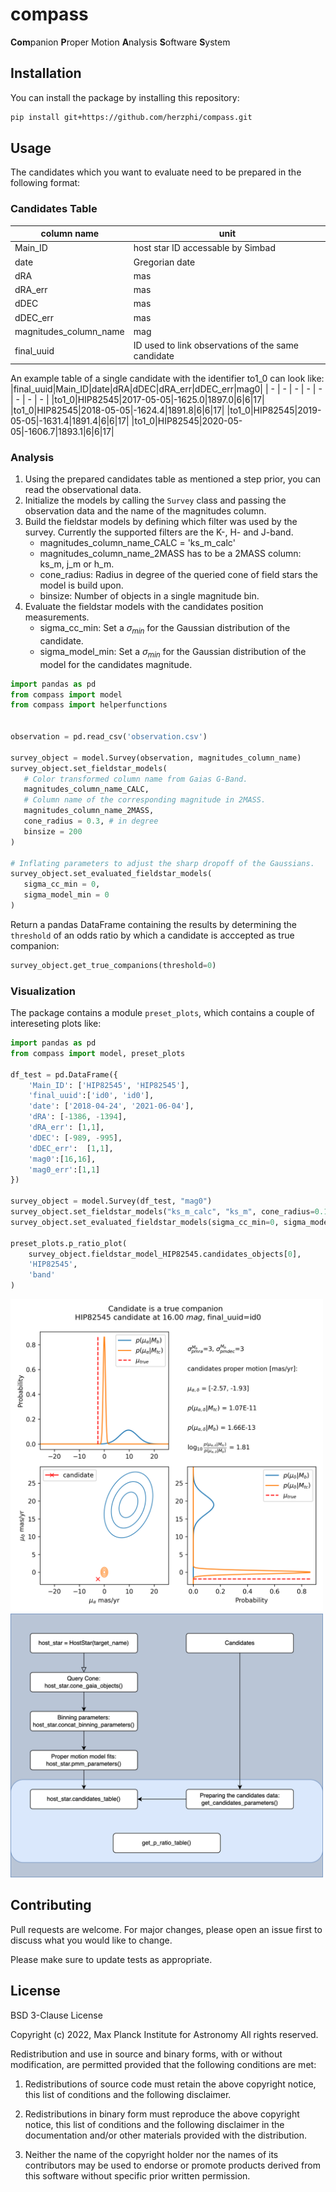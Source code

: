 # compass
**Com**panion **P**roper Motion **A**nalysis **S**oftware **S**ystem

## Installation

You can install the package by installing this repository:

```bash
pip install git+https://github.com/herzphi/compass.git
```

## Usage
The candidates which you want to evaluate need to be prepared in the following format:

### Candidates Table
| column name | unit |
| ----------- | ----------- |
| Main_ID | host star ID accessable by Simbad  |
| date | Gregorian date |
| dRA | mas |
| dRA_err | mas |
| dDEC | mas |
| dDEC_err | mas |
| magnitudes_column_name | mag |
| final_uuid | ID used to link observations of the same candidate |

An example table of a single candidate with the identifier to1_0 can look like:
|final_uuid|Main_ID|date|dRA|dDEC|dRA_err|dDEC_err|mag0|
| - | - | - | - | - | - | - | - |
|to1_0|HIP82545|2017-05-05|-1625.0|1897.0|6|6|17|
|to1_0|HIP82545|2018-05-05|-1624.4|1891.8|6|6|17|
|to1_0|HIP82545|2019-05-05|-1631.4|1891.4|6|6|17|
|to1_0|HIP82545|2020-05-05|-1606.7|1893.1|6|6|17|

### Analysis
1. Using the prepared candidates table as mentioned a step prior, you can read the observational data.
2. Initialize the models by calling the `Survey` class and passing the observation data and the name of the magnitudes column.
3. Build the fieldstar models by defining which filter was used by the survey. Currently the supported filters are the K-, H- and J-band.
   - magnitudes_column_name_CALC = 'ks_m_calc'
   - magnitudes_column_name_2MASS has to be a 2MASS column: ks_m, j_m or h_m.
   - cone_radius: Radius in degree of the queried cone of field stars the model is build upon.
   - binsize: Number of objects in a single magnitude bin.
4. Evaluate the fieldstar models with the candidates position measurements.
   - sigma_cc_min: Set a $\sigma_{min}$ for the Gaussian distribution of the candidate.
   - sigma_model_min: Set a $\sigma_{min}$ for the Gaussian distribution of the model for the candidates magnitude.

```python
import pandas as pd
from compass import model
from compass import helperfunctions


observation = pd.read_csv('observation.csv')

survey_object = model.Survey(observation, magnitudes_column_name)
survey_object.set_fieldstar_models(
   # Color transformed column name from Gaias G-Band.
   magnitudes_column_name_CALC,
   # Column name of the corresponding magnitude in 2MASS.
   magnitudes_column_name_2MASS,
   cone_radius = 0.3, # in degree
   binsize = 200
)

# Inflating parameters to adjust the sharp dropoff of the Gaussians.
survey_object.set_evaluated_fieldstar_models(
   sigma_cc_min = 0,
   sigma_model_min = 0
)
```
Return a pandas DataFrame containing the results by determining the `threshold` of an odds ratio by which a candidate is acccepted as true companion:
```python 
survey_object.get_true_companions(threshold=0)
```

### Visualization
The package contains a module `preset_plots`, which contains a couple of intereseting plots like:
```python
import pandas as pd
from compass import model, preset_plots

df_test = pd.DataFrame({
    'Main_ID': ['HIP82545', 'HIP82545'],
    'final_uuid':['id0', 'id0'],
    'date': ['2018-04-24', '2021-06-04'],
    'dRA': [-1386, -1394],
    'dRA_err': [1,1],
    'dDEC': [-989, -995],
    'dDEC_err':  [1,1],
    'mag0':[16,16],
    'mag0_err':[1,1]
})

survey_object = model.Survey(df_test, "mag0")
survey_object.set_fieldstar_models("ks_m_calc", "ks_m", cone_radius=0.1, binsize=50)
survey_object.set_evaluated_fieldstar_models(sigma_cc_min=0, sigma_model_min=0)

preset_plots.p_ratio_plot(
    survey_object.fieldstar_model_HIP82545.candidates_objects[0],
    'HIP82545',
    'band'
)
```
<img src="plots_example/p_ratio.png" alt="Image" width="500">

<img src="plots_example/diagram.png" alt="Image" width="500">

## Contributing

Pull requests are welcome. For major changes, please open an issue first
to discuss what you would like to change.

Please make sure to update tests as appropriate.

## License

BSD 3-Clause License

Copyright (c) 2022,  Max Planck Institute for Astronomy
All rights reserved.

Redistribution and use in source and binary forms, with or without
modification, are permitted provided that the following conditions are met:

1. Redistributions of source code must retain the above copyright notice, this
   list of conditions and the following disclaimer.

2. Redistributions in binary form must reproduce the above copyright notice,
   this list of conditions and the following disclaimer in the documentation
   and/or other materials provided with the distribution.

3. Neither the name of the copyright holder nor the names of its
   contributors may be used to endorse or promote products derived from
   this software without specific prior written permission.

